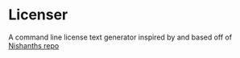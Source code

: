 # Licenser
A command line license text generator inspired by and based off of [Nishanths repo](https://github.com/nishanths/license)
